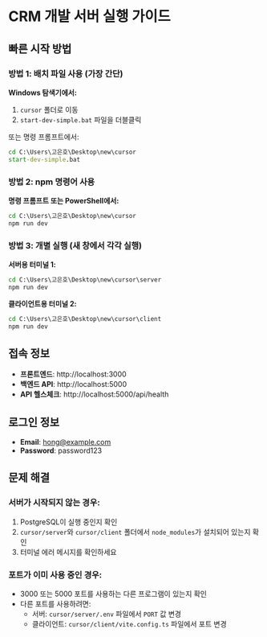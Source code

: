 # CRM 개발 서버 실행 가이드

## 빠른 시작 방법

### 방법 1: 배치 파일 사용 (가장 간단)

**Windows 탐색기에서:**
1. `cursor` 폴더로 이동
2. `start-dev-simple.bat` 파일을 더블클릭

또는 명령 프롬프트에서:
```cmd
cd C:\Users\고은호\Desktop\new\cursor
start-dev-simple.bat
```

### 방법 2: npm 명령어 사용

**명령 프롬프트 또는 PowerShell에서:**
```cmd
cd C:\Users\고은호\Desktop\new\cursor
npm run dev
```

### 방법 3: 개별 실행 (새 창에서 각각 실행)

**서버용 터미널 1:**
```cmd
cd C:\Users\고은호\Desktop\new\cursor\server
npm run dev
```

**클라이언트용 터미널 2:**
```cmd
cd C:\Users\고은호\Desktop\new\cursor\client
npm run dev
```

## 접속 정보

- **프론트엔드**: http://localhost:3000
- **백엔드 API**: http://localhost:5000
- **API 헬스체크**: http://localhost:5000/api/health

## 로그인 정보

- **Email**: hong@example.com
- **Password**: password123

## 문제 해결

### 서버가 시작되지 않는 경우:
1. PostgreSQL이 실행 중인지 확인
2. `cursor/server`와 `cursor/client` 폴더에서 `node_modules`가 설치되어 있는지 확인
3. 터미널 에러 메시지를 확인하세요

### 포트가 이미 사용 중인 경우:
- 3000 또는 5000 포트를 사용하는 다른 프로그램이 있는지 확인
- 다른 포트를 사용하려면:
  - 서버: `cursor/server/.env` 파일에서 `PORT` 값 변경
  - 클라이언트: `cursor/client/vite.config.ts` 파일에서 포트 변경


